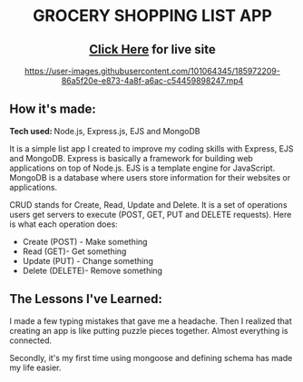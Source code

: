 <div align="center">

# GROCERY SHOPPING LIST APP
## [Click Here](https://groceryshoppinglistapp.onrender.com/?) for live site

https://user-images.githubusercontent.com/101064345/185972209-86a5f20e-e873-4a8f-a6ac-c54459898247.mp4
</div>

## How it's made:
<strong> Tech used: </strong> Node.js, Express.js, EJS and MongoDB

It is a simple list app I created to improve my coding skills with Express, EJS and MongoDB. Express is basically a framework for building web applications on top of Node.js. EJS is a template engine for JavaScript. MongoDB is a database where users store information for their websites or applications.

CRUD stands for Create, Read, Update and Delete. It is a set of operations users get servers to execute (POST, GET, PUT and DELETE requests). Here is what each operation does:

- Create (POST) - Make something
- Read (GET)- Get something
- Update (PUT) - Change something
- Delete (DELETE)- Remove something

 
## The Lessons I've Learned:

 I made a few typing mistakes that gave me a headache. Then I realized that creating an app is like putting puzzle pieces together. Almost everything is connected.

 Secondly, it's my first time using mongoose and defining schema has made my life easier. 
